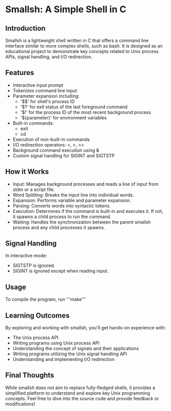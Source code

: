 # Smallsh: A Simple Shell in C

## Introduction

Smallsh is a lightweight shell written in C that offers a command line interface similar to more complex shells, such as bash. It is designed as an educational project to demonstrate key concepts related to Unix process APIs, signal handling, and I/O redirection.

## Features

- Interactive input prompt
- Tokenizes command line input
- Parameter expansion including:
    - '$$' for shell's process ID
    - '$?' for exit status of the last foreground command
    - '$!' for the process ID of the most recent background process
    - '${parameter}' for environment variables
- Built-in commands:
    - exit
    - cd
- Execution of non-built-in commands
- I/O redirection operators: <, >, >>
- Background command execution using &
- Custom signal handling for SIGINT and SIGTSTP

## How it Works

- Input: Manages background processes and reads a line of input from stdin or a script file.
- Word Splitting: Breaks the input line into individual words.
- Expansion: Performs variable and parameter expansion.
- Parsing: Converts words into syntactic tokens.
- Execution: Determines if the command is built-in and executes it. If not, it spawns a child process to run the command.
- Waiting: Handles the synchronization between the parent smallsh process and any child processes it spawns.

## Signal Handling

In interactive mode:

- SIGTSTP is ignored.
- SIGINT is ignored except when reading input.

## Usage

To compile the program, run '''make'''

## Learning Outcomes

By exploring and working with smallsh, you'll get hands-on experience with:

- The Unix process API
- Writing programs using Unix process API
- Understanding the concept of signals and their applications
- Writing programs utilizing the Unix signal handling API
- Understanding and implementing I/O redirection

## Final Thoughts

While smallsh does not aim to replace fully-fledged shells, it provides a simplified platform to understand and explore key Unix programming concepts. Feel free to dive into the source code and provide feedback or modifications!
